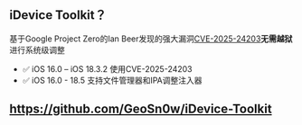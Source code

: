 ## iDevice Toolkit？

基于Google Project Zero的Ian Beer发现的强大漏洞[CVE-2025-24203](https://project-zero.issues.chromium.org/issues/391518636)**无需越狱**进行系统级调整
- ✅ iOS 16.0 – iOS 18.3.2 使用CVE-2025-24203
- ✅ iOS 16.0 - 18.5 支持文件管理器和IPA调整注入器

## https://github.com/GeoSn0w/iDevice-Toolkit